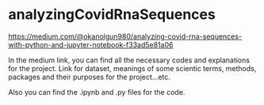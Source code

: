 # analyzingCovidRnaSequences

https://medium.com/@okanolgun980/analyzing-covid-rna-sequences-with-python-and-jupyter-notebook-f33ad5e81a06 

In the medium link, you can find all the necessary codes and explanations for the project. 
Link for dataset, meanings of some scientic terms, methods, packages and their purposes for the project...etc. 

Also you can find the .ipynb and .py files for the code. 


